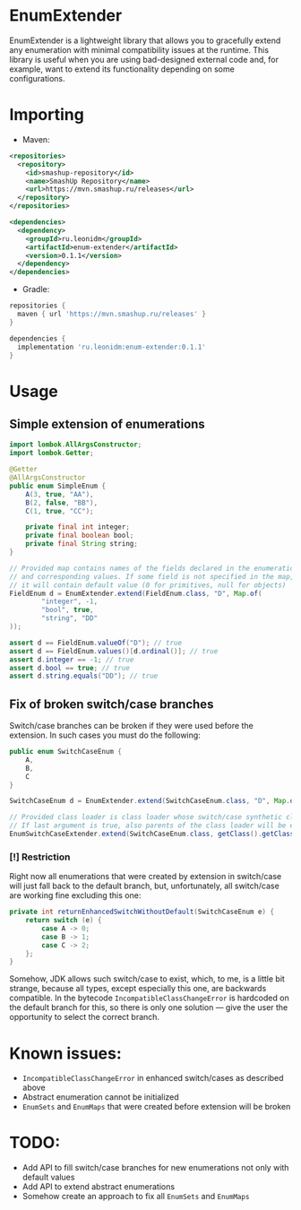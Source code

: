 # EnumExtender

EnumExtender is a lightweight library that allows you to gracefully extend any enumeration with minimal compatibility
issues at the runtime. This library is useful when you are using bad-designed external code and, for example,
want to extend its functionality depending on some configurations.

# Importing

* Maven:
```xml
<repositories>
  <repository>
    <id>smashup-repository</id>
    <name>SmashUp Repository</name>
    <url>https://mvn.smashup.ru/releases</url>
  </repository>
</repositories>

<dependencies>
  <dependency>
    <groupId>ru.leonidm</groupId>
    <artifactId>enum-extender</artifactId>
    <version>0.1.1</version>
  </dependency>
</dependencies>
```

* Gradle:
```groovy
repositories {
  maven { url 'https://mvn.smashup.ru/releases' }
}

dependencies {
  implementation 'ru.leonidm:enum-extender:0.1.1'
}
```

# Usage

## Simple extension of enumerations
```java
import lombok.AllArgsConstructor;
import lombok.Getter;

@Getter
@AllArgsConstructor
public enum SimpleEnum {
    A(3, true, "AA"),
    B(2, false, "BB"),
    C(1, true, "CC");

    private final int integer;
    private final boolean bool;
    private final String string;
}
```

```java
// Provided map contains names of the fields declared in the enumeration class
// and corresponding values. If some field is not specified in the map,
// it will contain default value (0 for primitives, null for objects)
FieldEnum d = EnumExtender.extend(FieldEnum.class, "D", Map.of(
        "integer", -1,
        "bool", true,
        "string", "DD"
));

assert d == FieldEnum.valueOf("D"); // true
assert d == FieldEnum.values()[d.ordinal()]; // true
assert d.integer == -1; // true
assert d.bool == true; // true
assert d.string.equals("DD"); // true
```

## Fix of broken switch/case branches

Switch/case branches can be broken if they were used before the extension. In such cases you must do the following:

```java
public enum SwitchCaseEnum {
    A,
    B,
    C
}
```

```java
SwitchCaseEnum d = EnumExtender.extend(SwitchCaseEnum.class, "D", Map.of());

// Provided class loader is class loader whose switch/case synthetic classes must be extended
// If last argument is true, also parents of the class loader will be extended
EnumSwitchCaseExtender.extend(SwitchCaseEnum.class, getClass().getClassLoader(), true);
```

### [!] Restriction

Right now all enumerations that were created by extension in switch/case will just fall back to the default branch,
but, unfortunately, all switch/case are working fine excluding this one:

```java
private int returnEnhancedSwitchWithoutDefault(SwitchCaseEnum e) {
    return switch (e) {
        case A -> 0;
        case B -> 1;
        case C -> 2;
    };
}
```

Somehow, JDK allows such switch/case to exist, which, to me, is a little bit strange, because all types, except
especially this one, are backwards compatible. In the bytecode `IncompatibleClassChangeError` is hardcoded on
the default branch for this, so there is only one solution — give the user the opportunity to select the correct branch.

# Known issues:
* `IncompatibleClassChangeError` in enhanced switch/cases as described above
* Abstract enumeration cannot be initialized
* `EnumSets` and `EnumMaps` that were created before extension will be broken

# TODO:
* Add API to fill switch/case branches for new enumerations not only with default values
* Add API to extend abstract enumerations
* Somehow create an approach to fix all `EnumSets` and `EnumMaps`

